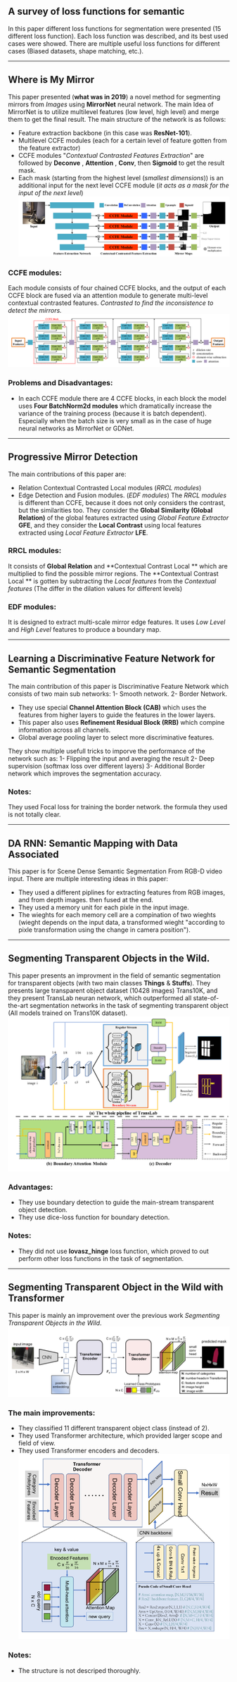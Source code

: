 ## A survey of loss functions for semantic
In this paper different loss functions for segmentation were presented (15 different loss function). Each loss function was described, and its best used cases were showed.
There are multiple useful loss functions for different cases (Biased datasets, shape matching, etc.).
________________________________________________________________
## Where is My Mirror
This paper presented (**what was in 2019**) a novel method for segmenting mirrors from *Images* using **MirrorNet** neural network.
The main Idea of MirrorNet is to utilize  multilevel features (low level, high level) and merge them to get the final result.
The main structure of the network is as follows:  
- Feature extraction backbone (in this case was **ResNet-101**).
- Multilevel CCFE modules (each for a certain level of feature gotten from the feature extractor)
- CCFE modules "*Contextual Contrasted Features Extraction*" are followed by **Deconve** , **Attention** , **Conv**, then **Sigmoid** to get the result mask.
- Each mask (starting from the highest level (*smallest dimensions*)) is an additional input for the next level CCFE module (*it acts as a mask for the input of the next level*)
![](MirrorNet_structure.png)
### CCFE modules:
Each module consists of four chained CCFE blocks, and the output of each CCFE block are fused via an attention module to generate multi-level contextual contrasted features. *Contrasted to find the inconsistence to detect the mirrors.*
![](MirrorNet_CCFE_modules.png)
### Problems and Disadvantages:
- In each CCFE module there are 4 CCFE blocks, in each block the model uses **Four BatchNorm2d modules** which dramatically increase the variance of the training process (because it is batch dependent). Especially when the batch size is very small as in the case of huge neural networks as MirrorNet or GDNet.
________________________________________________________________
## Progressive Mirror Detection
The main contributions of this paper are:
- Relation Contextual Contrasted Local modules (*RRCL modules*)
- Edge Detection and Fusion modules. (*EDF modules*)
The *RRCL modules* is different than  CCFE, because it does not only considers the contrast, but the similarities too.
They consider the **Global Similarity (Global Relation)** of the global features extracted using *Global Feature Extractor* **GFE**, and they consider the **Local Contrast** using local features extracted using *Local Feature Extractor* **LFE**.
### RRCL modules:
It consists of **Global Relation** and **Contextual Contrast Local ** which are multiplied to find the possible mirror regions.
The **Contextual Contrast Local ** is gotten by subtracting the *Local features* from the *Contextual features* (The differ in the dilation values for different levels)

### EDF modules:
It is designed to extract multi-scale mirror edge features.
It uses *Low Level* and *High Level* features to produce a boundary map.
________________________________________________________________
## Learning a Discriminative Feature Network for Semantic Segmentation
The main contribution of this paper is Discriminative Feature Network which consists of two main sub networks: 1- Smooth network. 2- Border Network.  
- They use special **Channel Attention Block (CAB)** which uses the features from higher layers to guide the features in the lower layers.
- This paper also uses **Refinement Residual Block (RRB)** which compine information across all channels.
- Global average pooling layer to select more discriminative features.

They show multiple usefull tricks to imporve the performance of the network such as:
1- Flipping the input and averaging the result
2- Deep supervision (softmax loss over different layers)
3- Additional Border network which improves the segmentation accuracy.

### Notes: 
They used Focal loss for training the border network.
the formula they used is not totally clear. 
________________________________________________________________
## DA RNN: Semantic Mapping with Data Associated
This paper is for Scene Dense Semantic Segmentation From RGB-D video input.
There are multiple interesting ideas in this paper:
- They used a different piplines for extracting features from RGB images, and from depth images. then fused at the end.
- They used a memory unit for each pixle in the input image.
- The wieghts for each memory cell are a compination of two wieghts (wieght depends on the input data, a transformed wieght "according to pixle transformation using the change in camera position").
________________________________________________________________
## Segmenting Transparent Objects in the Wild.
This paper presents an improvment in the field of semantic segmentation for transparent objects (with two main classes **Things** & **Stuffs**).
They presents large transparent object dataset (10428 images) Trans10K, and they present TransLab neuran network, which outperformed all state-of-the-art segmentation networks in the task of segmenting transparent object (All models trained on Trans10K dataset).
![](TransLab_architecture.png)
### Advantages:
- They use boundary detection to guide the main-stream transparent object detection.
- They use dice-loss function for boundary detection.
### Notes:
- They did not use **lovasz_hinge** loss function, which proved to out perform other loss functions in the task of segmentation.
________________________________________________________________
## Segmenting Transparent Object in the Wild with Transformer
This paper is mainly an improvement over the previous work *Segmenting Transparent Objects in the Wild*.
![](Trans2Seg.png)
### The main improvements:
- They classified 11 different transparent object class (instead of 2).
- They used Transformer architecture, which provided larger scope and field of view.
- They used Transformer encoders and decoders.
![](Trans2Seg_Decoder.png)
### Notes:
- The structure is not descriped thoroughly.
